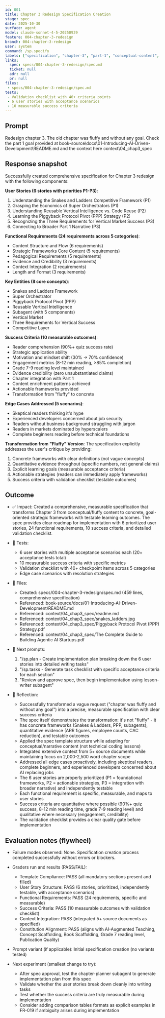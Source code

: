 ```yaml
---
id: 001
title: Chapter 3 Redesign Specification Creation
stage: spec
date: 2025-10-30
surface: agent
model: claude-sonnet-4-5-20250929
feature: 004-chapter-3-redesign
branch: 004-chapter-3-redesign
user: system
command: /sp.specify
labels: ["specification", "chapter-3", "part-1", "conceptual-content", "strategic-frameworks"]
links:
  spec: specs/004-chapter-3-redesign/spec.md
  ticket: null
  adr: null
  pr: null
files:
 - specs/004-chapter-3-redesign/spec.md
tests:
 - Validation checklist with 40+ criteria points
 - 6 user stories with acceptance scenarios
 - 10 measurable success criteria
---
```


## Prompt

Redesign chapter 3. The old chapter was fluffy and without any goal. Check the part 1 goal provided at book-source\docs\01-Introducing-AI-Driven-Development\README.md and the context here context\04_chap3_spec

## Response snapshot

Successfully created comprehensive specification for Chapter 3 redesign with the following components:

**User Stories (6 stories with priorities P1-P3)**:
1. Understanding the Snakes and Ladders Competitive Framework (P1)
2. Grasping the Economics of Super Orchestrators (P1)
3. Understanding Reusable Vertical Intelligence vs. Code Reuse (P2)
4. Learning the Piggyback Protocol Pivot (PPP) Strategy (P2)
5. Recognizing the Three Requirements for Vertical Market Success (P3)
6. Connecting to Broader Part 1 Narrative (P3)

**Functional Requirements (24 requirements across 5 categories)**:
- Content Structure and Flow (6 requirements)
- Strategic Frameworks Core Content (5 requirements)
- Pedagogical Requirements (5 requirements)
- Evidence and Credibility (3 requirements)
- Context Integration (2 requirements)
- Length and Format (3 requirements)

**Key Entities (8 core concepts)**:
- Snakes and Ladders Framework
- Super Orchestrator
- Piggyback Protocol Pivot (PPP)
- Reusable Vertical Intelligence
- Subagent (with 5 components)
- Vertical Market
- Three Requirements for Vertical Success
- Competitive Layer

**Success Criteria (10 measurable outcomes)**:
- Reader comprehension (90%+ quiz success rate)
- Strategic application ability
- Motivation and mindset shift (30% → 70% confidence)
- Engagement metrics (8-12 min reading, >85% completion)
- Grade 7-9 reading level maintained
- Evidence credibility (zero unsubstantiated claims)
- Chapter integration with Part 1
- Content enrichment patterns achieved
- Actionable frameworks provided
- Transformation from "fluffy" to concrete

**Edge Cases Addressed (5 scenarios)**:
- Skeptical readers thinking it's hype
- Experienced developers concerned about job security
- Readers without business background struggling with jargon
- Readers in markets dominated by hyperscalers
- Complete beginners reading before technical foundations

**Transformation from "Fluffy" Version**:
The specification explicitly addresses the user's critique by providing:
1. Concrete frameworks with clear definitions (not vague concepts)
2. Quantitative evidence throughout (specific numbers, not general claims)
3. Explicit learning goals (measurable acceptance criteria)
4. Actionable strategies (readers can immediately apply frameworks)
5. Success criteria with validation checklist (testable outcomes)

## Outcome

- ✅ Impact: Created a comprehensive, measurable specification that transforms Chapter 3 from conceptual/fluffy content to concrete, goal-oriented strategic frameworks with testable learning outcomes. The spec provides clear roadmap for implementation with 6 prioritized user stories, 24 functional requirements, 10 success criteria, and detailed validation checklist.

- 🧪 Tests:
  - 6 user stories with multiple acceptance scenarios each (20+ acceptance tests total)
  - 10 measurable success criteria with specific metrics
  - Validation checklist with 40+ checkpoint items across 5 categories
  - Edge case scenarios with resolution strategies

- 📁 Files:
  - Created: specs/004-chapter-3-redesign/spec.md (459 lines, comprehensive specification)
  - Referenced: book-source/docs/01-Introducing-AI-Driven-Development/README.md
  - Referenced: context/04_chap3_spec/readme.md
  - Referenced: context/04_chap3_spec/snakes_ladders.jpg
  - Referenced: context/04_chap3_spec/Piggyback Protocol Pivot (PPP) Strategy.pdf
  - Referenced: context/04_chap3_spec/The Complete Guide to Building Agentic AI Startups.pdf

- 🔁 Next prompts:
  1. "/sp.plan - Create implementation plan breaking down the 6 user stories into detailed writing tasks"
  2. "/sp.tasks - Generate task checklist with specific acceptance criteria for each section"
  3. "Review and approve spec, then begin implementation using lesson-writer subagent"

- 🧠 Reflection:
  - Successfully transformed a vague request ("chapter was fluffy and without any goal") into a precise, measurable specification with clear success criteria
  - The spec itself demonstrates the transformation: it's not "fluffy" - it has concrete frameworks (Snakes & Ladders, PPP, subagents), quantitative evidence (ARR figures, employee counts, CAC reduction), and testable outcomes
  - Applied the spec template structure while adapting for conceptual/narrative content (not technical coding lessons)
  - Integrated extensive context from 5+ source documents while maintaining focus on 2,000-2,500 word chapter scope
  - Addressed all edge cases proactively, including skeptical readers, complete beginners, and experienced developers concerned about AI replacing jobs
  - The 6 user stories are properly prioritized (P1 = foundational frameworks, P2 = actionable strategies, P3 = integration with broader narrative) and independently testable
  - Each functional requirement is specific, measurable, and maps to user stories
  - Success criteria are quantitative where possible (90%+ quiz success, 8-12 min reading time, grade 7-9 reading level) and qualitative where necessary (engagement, credibility)
  - The validation checklist provides a clear quality gate before implementation

## Evaluation notes (flywheel)

- Failure modes observed: None. Specification creation process completed successfully without errors or blockers.

- Graders run and results (PASS/FAIL):
  - Template Compliance: PASS (all mandatory sections present and filled)
  - User Story Structure: PASS (6 stories, prioritized, independently testable, with acceptance scenarios)
  - Functional Requirements: PASS (24 requirements, specific and measurable)
  - Success Criteria: PASS (10 measurable outcomes with validation checklist)
  - Context Integration: PASS (integrated 5+ source documents as specified)
  - Constitution Alignment: PASS (aligns with AI-Augmented Teaching, Concept Scaffolding, Book Scaffolding, Grade 7 reading level, Publication Quality)

- Prompt variant (if applicable): Initial specification creation (no variants tested)

- Next experiment (smallest change to try):
  - After spec approval, test the chapter-planner subagent to generate implementation plan from this spec
  - Validate whether the user stories break down cleanly into writing tasks
  - Test whether the success criteria are truly measurable during implementation
  - Consider adding comparison tables formats as explicit examples in FR-019 if ambiguity arises during implementation
